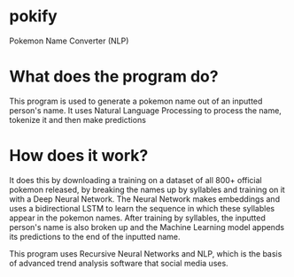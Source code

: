 # pokify
Pokemon Name Converter (NLP)

# What does the program do?

This program is used to generate a pokemon name out of an inputted person's name. 
It uses Natural Language Processing to process the name, tokenize it and then make predictions


# How does it work?

It does this by downloading a training on a dataset of all 800+ official pokemon released, by breaking the names up by syllables and training on it with a Deep Neural Network. 
The Neural Network makes embeddings and uses a bidirectional LSTM to learn the  sequence in which these syllables appear in the pokemon names.
After training by syllables, the inputted person's name is also broken up and the Machine Learning model appends its predictions to the end of the inputted name. 

This program uses Recursive Neural Networks and NLP, which is the basis of advanced trend analysis software that social media uses.
